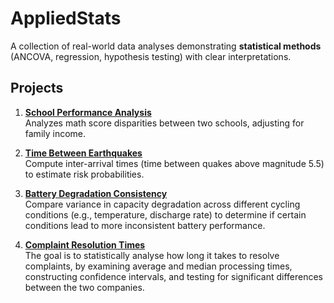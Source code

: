 # AppliedStats

A collection of real-world data analyses demonstrating **statistical methods** (ANCOVA, regression, hypothesis testing) with clear interpretations.

## Projects
1. **[School Performance Analysis](01-School-Performance-Analysis)**  
   Analyzes math score disparities between two schools, adjusting for family income.

2. **[Time Between Earthquakes](02-Time-Between-Earthquakes)**  
   Compute inter-arrival times (time between quakes above magnitude 5.5) to estimate risk probabilities.

3. **[Battery Degradation Consistency](03-Battery-Degradation-Consistency)**  
   Compare variance in capacity degradation across different cycling conditions (e.g., temperature, discharge rate) to determine if certain conditions lead to more inconsistent battery performance.

4. **[Complaint Resolution Times](04-Complaint-Resolution-Times)**  
   The goal is to statistically analyse how long it takes to resolve complaints, by examining average and median processing times, constructing confidence intervals, and testing for significant differences between the two companies.

   
